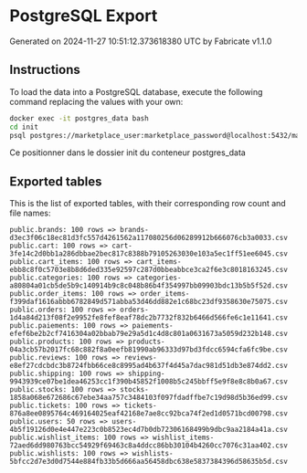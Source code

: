 # PostgreSQL Export

Generated on 2024-11-27 10:51:12.373618380 UTC by Fabricate v1.1.0

## Instructions

To load the data into a PostgreSQL database, execute the following command replacing the values with your own:

```bash
docker exec -it postgres_data bash
cd init
psql postgres://marketplace_user:marketplace_password@localhost:5432/marketplace -f load.sql -v current_dir="$(pwd)"
```

Ce positionner dans le dossier init du conteneur postgres_data

## Exported tables

This is the list of exported tables, with their corresponding row count and file names:

    public.brands: 100 rows => brands-d3ec3f06c18ec81d3fc557d4261562a117080256d06289912b666076cb3a0033.csv
    public.cart: 100 rows => cart-3fe14c2d0bb1a286dbbae2bec817c8388b79105263030e103a5ec1ff51ee6045.csv
    public.cart_items: 100 rows => cart_items-ebb8c8f0c5703e8b8d6ded335e92597c287d0bbeabbce3ca2f6e3c8018163245.csv
    public.categories: 100 rows => categories-a80804a01cb5de5b9c140914b9c8c048b86b4f354997bb09903bdc13b5b5f52d.csv
    public.order_items: 100 rows => order_items-f399daf1616abbb6782849d571abba53d46dd882e1c68bc23df9358630e75075.csv
    public.orders: 100 rows => orders-1d4a84d213f08f2e9952fe8fef8eaf78dc2b7732f832b6466d566fe6c1e11641.csv
    public.paiements: 100 rows => paiements-efef6be2b2cf7416304a02bbab79e29a5d1c4d8c801a0631673a5059d232b148.csv
    public.products: 100 rows => products-04a3cb57b2017fc68c882f8a0eefb81990ab96333d97bd3fdcc6594cfa6fc9be.csv
    public.reviews: 100 rows => reviews-e8ef27cdcbdc3b8724fbb66ce8c8995ad4b637f4d45a7dac981d51db3e874dd2.csv
    public.shipping: 100 rows => shipping-9943939ce07be1dea46253cc1f390b45852f1008b5c245bbff5e9f8e8c8b0a67.csv
    public.stocks: 100 rows => stocks-1858a068e672686c67ebe34aa757c3484103f097fdadffbe7c19d98d5b36ed99.csv
    public.tickets: 100 rows => tickets-876a8ee0895764c469164025eaf42168e7ae8cc92bca74f2ed1d0571bcd00798.csv
    public.users: 50 rows => users-4b5f19126d0e4e447e223c0b8523ec4d7b0db72306168499b9dbc9aa2184a41a.csv
    public.wishlist_items: 100 rows => wishlist_items-72aed6dd980763bcc54929f69463c8a4ddcc86bb30104b4260cc7076c31aa402.csv
    public.wishlists: 100 rows => wishlists-5bfcc2d7e3d0d7544e884fb33b5d666aa56458dbc638e5837384396d58635b5d.csv

